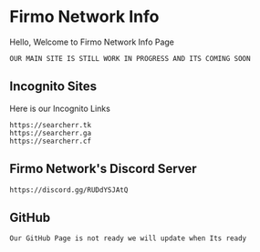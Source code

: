 # Firmo Network Info

Hello, Welcome to Firmo Network Info Page

```FIRMO NETWORK
OUR MAIN SITE IS STILL WORK IN PROGRESS AND ITS COMING SOON
```

## Incognito Sites

Here is our Incognito Links

```Incognito Links
https://searcherr.tk
https://searcherr.ga
https://searcherr.cf
```

## Firmo Network's Discord Server

```Discord Server Link
https://discord.gg/RUDdYSJAtQ
```

## GitHub

```GitHub
Our GitHub Page is not ready we will update when Its ready
```
